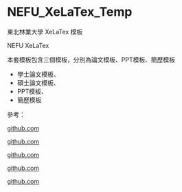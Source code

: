 # NEFU_XeLaTex_Temp

 東北林業大學 XeLaTex 模板

NEFU XeLaTex 



本套模板包含三個模板，分別為論文模板、PPT模板、簡歷模板

* 學士論文模板、
* 碩士論文模板、
* PPT模板、
* 簡歷模板





參考：

[github.com](https://github.com/atomiechen/THU-PPT-Theme)

[github.com](https://github.com/xueruini/thuthesis)

[github.com](https://github.com/HarveySheppard/yLaTeX)

[github.com](https://github.com/topics/latex?l=tex&o=asc&s=forks)

[github.com](https://github.com/topics/tex)

